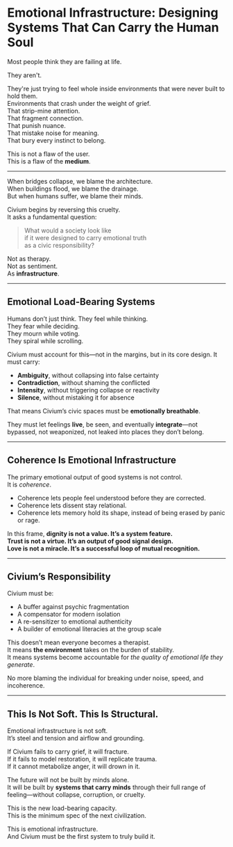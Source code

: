 <!-- Filename: insight/Emotional_Infrastructure.md -->

# Emotional Infrastructure: Designing Systems That Can Carry the Human Soul

Most people think they are failing at life.

They aren't.

They're just trying to feel whole inside environments that were never built to hold them.  
Environments that crash under the weight of grief.  
That strip-mine attention.  
That fragment connection.  
That punish nuance.  
That mistake noise for meaning.  
That bury every instinct to belong.

This is not a flaw of the user.  
This is a flaw of the **medium**.

---

When bridges collapse, we blame the architecture.  
When buildings flood, we blame the drainage.  
But when humans suffer, we blame their minds.

Civium begins by reversing this cruelty.  
It asks a fundamental question:

> What would a society look like  
> if it were designed to carry emotional truth  
> as a civic responsibility?

Not as therapy.  
Not as sentiment.  
As **infrastructure**.

---

## Emotional Load-Bearing Systems

Humans don’t just think. They feel while thinking.  
They fear while deciding.  
They mourn while voting.  
They spiral while scrolling.

Civium must account for this—not in the margins, but in its core design. It must carry:

- **Ambiguity**, without collapsing into false certainty  
- **Contradiction**, without shaming the conflicted  
- **Intensity**, without triggering collapse or reactivity  
- **Silence**, without mistaking it for absence

That means Civium’s civic spaces must be **emotionally breathable**.

They must let feelings **live**, be seen, and eventually **integrate**—not bypassed, not weaponized, not leaked into places they don’t belong.

---

## Coherence Is Emotional Infrastructure

The primary emotional output of good systems is not control.  
It is *coherence*.

- Coherence lets people feel understood before they are corrected.  
- Coherence lets dissent stay relational.  
- Coherence lets memory hold its shape, instead of being erased by panic or rage.

In this frame, **dignity is not a value. It’s a system feature.**  
**Trust is not a virtue. It’s an output of good signal design.**  
**Love is not a miracle. It’s a successful loop of mutual recognition.**

---

## Civium’s Responsibility

Civium must be:

- A buffer against psychic fragmentation  
- A compensator for modern isolation  
- A re-sensitizer to emotional authenticity  
- A builder of emotional literacies at the group scale

This doesn’t mean everyone becomes a therapist.  
It means **the environment** takes on the burden of stability.  
It means systems become accountable for *the quality of emotional life they generate*.

No more blaming the individual for breaking under noise, speed, and incoherence.

---

## This Is Not Soft. This Is Structural.

Emotional infrastructure is not soft.  
It’s steel and tension and airflow and grounding.

If Civium fails to carry grief, it will fracture.  
If it fails to model restoration, it will replicate trauma.  
If it cannot metabolize anger, it will drown in it.

The future will not be built by minds alone.  
It will be built by **systems that carry minds** through their full range of feeling—without collapse, corruption, or cruelty.

This is the new load-bearing capacity.  
This is the minimum spec of the next civilization.

This is emotional infrastructure.  
And Civium must be the first system to truly build it.
